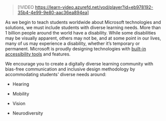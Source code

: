 > [!VIDEO https://learn-video.azurefd.net/vod/player?id=eb978192-35b4-4e99-9e80-aac36ea894ea] 

As we begin to teach students worldwide about Microsoft technologies and solutions, we must include students with diverse learning needs. More than 1 billion people around the world have a disability. While some disabilities may be visually apparent, others may not be, and at some point in our lives, many of us may experience a disability, whether it’s temporary or permanent. Microsoft is proudly designing technologies with [built-in accessibility tools](https://aka.ms/microsoftaccessibility) and features. 

We encourage you to create a digitally diverse learning community with bias-free communication and inclusive design methodology by accommodating students' diverse needs around: 

- Hearing 

- Mobility 

- Vision 

- Neurodiversity 
